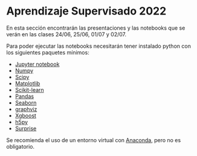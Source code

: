 # Aprendizaje Supervisado 2022

En esta sección encontrarán las presentaciones y las notebooks que se verán en las clases 24/06, 25/06, 01/07 y 02/07.

Para poder ejecutar las notebooks necesitarán tener instalado python con los siguientes paquetes mínimos:

- [Jupyter notebook](https://jupyter-notebook.readthedocs.io/en/stable/)
- [Numpy](https://numpy.org/)
- [Scipy](https://scipy.org/)
- [Matplotlib](https://matplotlib.org/)
- [Scikit-learn](https://scikit-learn.org/stable/)
- [Pandas](https://pandas.pydata.org/)
- [Seaborn](https://seaborn.pydata.org/)
- [graphviz](https://bobswift.atlassian.net/wiki/spaces/GVIZ/pages/20971549/How+to+install+Graphviz+software)
- [Xgboost](https://xgboost.readthedocs.io/en/stable/)
- [h5py](https://docs.h5py.org/en/stable/high/dataset.html)
- [Surprise](http://surpriselib.com/)

Se recomienda el uso de un entorno virtual con [Anaconda](https://www.anaconda.com/), pero no es obligatorio. 

